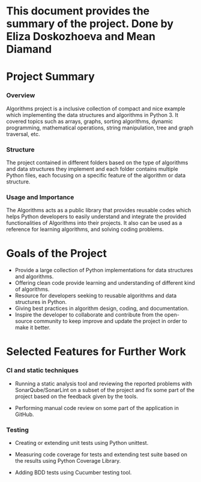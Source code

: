 # This document provides the summary of the project. Done by Eliza Doskozhoeva and Mean Diamand

# Project Summary

### Overview
Algorithms project is a inclusive collection of compact and nice example which implementing the data structures and algorithms in Python 3. It covered topics such as arrays, graphs, sorting algorithms, dynamic programming, mathematical operations, string manipulation, tree and graph traversal, etc.

### Structure
The project contained in different folders based on the type of algorithms and data structures they implement and each folder contains multiple Python files, each focusing on a specific feature of the algorithm or data structure.

### Usage and Importance
The Algorithms acts as a public library that provides reusable codes which helps Python developers to easily understand and integrate the provided functionalities of Algorithms into their projects. It also can be used as a reference for learning algorithms, and solving coding problems.

# Goals of the Project
- Provide a large collection of Python implementations for data structures and algorithms.
- Offering clean code provide learning and understanding of different kind of algorithms.
- Resource for developers seeking to reusable algorithms and data structures in Python.
- Giving best practices in algorithm design, coding, and documentation.
- Inspire the developer to collaborate and contribute from the open-source community to keep improve and update the project in order to make it better.

# Selected Features for Further Work

### CI and static techniques
- Running a static analysis tool and reviewing the reported problems with SonarQube/SonarLint on a subset of the project and fix some part of the project based on the feedback given by the tools.

- Performing manual code review on some part of the application in GitHub.

### Testing

- Creating or extending unit tests using Python unittest.

- Measuring code coverage for tests and extending test suite based on the results using Python Coverage Library.

- Adding BDD tests using Cucumber testing tool.